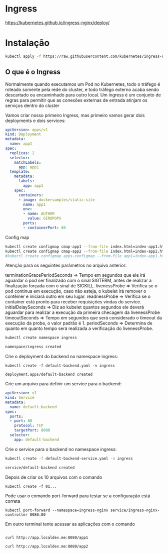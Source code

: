 # Ingress

https://kubernetes.github.io/ingress-nginx/deploy/

# Instalação 
```bash
kubectl apply -f https://raw.githubusercontent.com/kubernetes/ingress-nginx/controller-v1.1.1/deploy/static/provider/cloud/deploy.yaml
```
## O que é o Ingress

Normalmente quando executamos um Pod no Kubernetes, todo o tráfego é roteado somente pela rede do cluster, e todo tráfego externo acaba sendo descartado ou encaminhado para outro local. Um ingress é um conjunto de regras para permitir que as conexões externas de entrada atinjam os serviços dentro do cluster

Vamos criar nosso primeiro Ingress, mas primeiro vamos gerar dois deployments e dois services:
```yaml
apiVersion: apps/v1
kind: Deployment
metadata:
  name: app1
spec:
  replicas: 2
  selector:
    matchLabels:
      app: app1
  template:
    metadata:
      labels:
        app: app1
    spec:
      containers:
      - image: dockersamples/static-site
        name: app1
        env:
        - name: AUTHOR
          value: GIROPOPS
        ports:
        - containerPort: 80

```

Config map
```bash
kubectl create configmap cmap-app1 --from-file index.html=index-app1.html 
kubectl create configmap cmap-app2 --from-file index.html=index-app2.html 
#kubectl create configmap apps-configmap --from-file app1=index-app1.html --from-file app2=index-app2.html
```

Atenção para os seguintes parâmetros no arquivo anterior:

terminationGracePeriodSeconds => Tempo em segundos que ele irá aguardar o pod ser finalizado com o sinal SIGTERM, antes de realizar a finalização forçada com o sinal de SIGKILL.
livenessProbe => Verifica se o pod continua em execução, caso não esteja, o kubelet irá remover o contêiner e iniciará outro em seu lugar.
readnessProbe => Verifica se o container está pronto para receber requisições vindas do service.
initialDelaySeconds => Diz ao kubelet quantos segundos ele deverá aguardar para realizar a execução da primeira checagem da livenessProbe
timeoutSeconds => Tempo em segundos que será considerado o timeout da execução da probe, o valor padrão é 1.
periodSeconds => Determina de quanto em quanto tempo será realizada a verificação do livenessProbe.

```bash
kubectl create namespace ingress

namespace/ingress created

```
Crie o deployment do backend no namespace ingress:
```
kubectl create -f default-backend.yaml -n ingress 

deployment.apps/default-backend created
```

Crie um arquivo para definir um service para o backend:

```yaml
apiVersion: v1
kind: Service
metadata:
  name: default-backend
spec:
  ports:
  - port: 80
    protocol: TCP
    targetPort: 8080
  selector:
    app: default-backend
```


Crie o service para o backend no namespace ingress:
```bash
kubectl create -f default-backend-service.yaml -n ingress 

service/default-backend created
```


Depois de criar os 10 arquivos com o comando

```
kubectl create -f 01...
```

Pode usar o comando port-forward para testar se a configuração está correta
```
kubectl port-forward --namespace=ingress-nginx service/ingress-nginx-controller 8080:80
```

Em outro terminal tente acessar as aplicações com o comando
```

curl http://app.localdev.me:8080/app1

curl http://app.localdev.me:8080/app2

```

